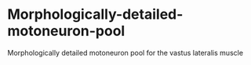 # Morphologically-detailed-motoneuron-pool
 Morphologically detailed motoneuron pool for the vastus lateralis muscle
